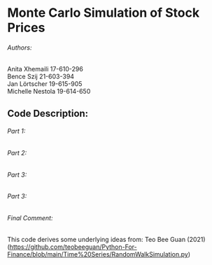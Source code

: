 # Monte Carlo Simulation of Stock Prices

###### Authors:
Anita Xhemaili 17-610-296 <br/>
Bence Szij 21-603-394 <br/>
Jan Lörtscher 19-615-905 <br/>
Michelle Nestola 19-614-650 <br/>

## Code Description:

###### Part 1:

###### Part 2:

###### Part 3:

###### Part 3:

###### Final Comment:
This code derives some underlying ideas from: Teo Bee Guan (2021) <br/>
(https://github.com/teobeeguan/Python-For-Finance/blob/main/Time%20Series/RandomWalkSimulation.py) 
